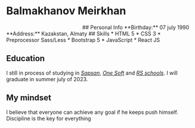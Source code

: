 # Balmakhanov Meirkhan
<img href="./images/avatar.jpg" width="200" />
## Personal Info
**Birthday:** 07 july 1990  
**Address:** Kazakstan, Almaty  
## Skills
* HTML 5
* CSS 3
* Preprocessor Sass/Less
* Bootstrap 5
* JavaScript
* React JS

## Education
I still in process of studying in [_Sapsan_](https://sapsanedu.com/),  [_One Soft_](https://onesoft.kz/) and [_RS schools_](https://rs.school/). I will graduate in summer july of 2023.

## My mindset
I believe that everyone can achieve any goal if he keeps push himself. Discipline is the key for everything
